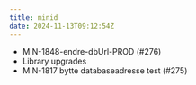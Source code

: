 ```yaml
---
title: minid
date: 2024-11-13T09:12:54Z
---
```

- MIN-1848-endre-dbUrl-PROD (#276)
- Library upgrades
- MIN-1817 bytte databaseadresse test (#275)

